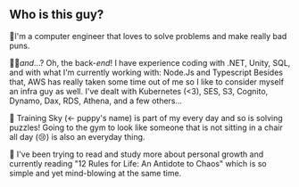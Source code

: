 
## Who is this guy?

👋I'm a computer engineer that loves to solve problems and make really bad puns.

👨‍💻*and*...? Oh, the back-*end*! I have experience coding with .NET, Unity, SQL, and with what I'm currently working with: Node.Js and Typescript
Besides that, AWS has really taken some time out of me so I like to consider myself an infra guy as well. I've dealt with Kubernetes (<3), SES, S3, Cognito, Dynamo, Dax, RDS, Athena, and a few others... 

🐶 Training Sky (<- puppy's name) is part of my every day and so is solving puzzles! Going to the gym to look like someone that is not sitting in a chair all day (:cry:) is also an everyday thing.

🌱 I've been trying to read and study more about personal growth and currently reading "12 Rules for Life: An Antidote to Chaos" which is so simple and yet mind-blowing at the same time.



<!--
**BrunoGabrielGodoi/BrunoGabrielGodoi** is a ✨ _special_ ✨ repository because its `README.md` (this file) appears on your GitHub profile.

Here are some ideas to get you started:

- 🔭 I’m currently working on ...
- 🌱 I’m currently learning ...
- 👯 I’m looking to collaborate on ...
- 🤔 I’m looking for help with ...
- 💬 Ask me about ...
- 📫 How to reach me: ...
- 😄 Pronouns: ...
- ⚡ Fun fact: ...
-->
